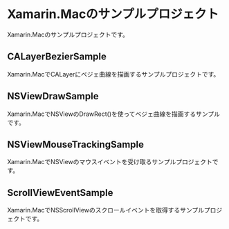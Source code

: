 # Xamarin.Macのサンプルプロジェクト

Xamarin.Macのサンプルプロジェクトです。

## CALayerBezierSample

Xamarin.MacでCALayerにベジェ曲線を描画するサンプルプロジェクトです。

## NSViewDrawSample

Xamarin.MacでNSViewのDrawRect()を使ってベジェ曲線を描画するサンプルです。

## NSViewMouseTrackingSample

Xamarin.MacでNSViewのマウスイベントを受け取るサンプルプロジェクトです。

## ScrollViewEventSample

Xamarin.MacでNSScrollViewのスクロールイベントを取得するサンプルプロジェクトです。
